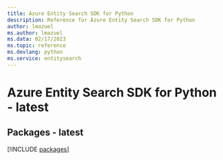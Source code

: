 ```yaml
---
title: Azure Entity Search SDK for Python
description: Reference for Azure Entity Search SDK for Python
author: lmazuel
ms.author: lmazuel
ms.data: 02/17/2023
ms.topic: reference
ms.devlang: python
ms.service: entitysearch
---
```

# Azure Entity Search SDK for Python - latest
## Packages - latest
[!INCLUDE [packages](entity-search-index.md)]